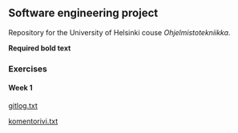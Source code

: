 ## Software engineering project

Repository for the University of Helsinki couse *Ohjelmistotekniikka*.

**Required bold text**

### Exercises
#### Week 1

[gitlog.txt](https://github.com/kluopaja/ot-harjoitustyo/blob/master/laskarit/viikko1/gitlog.txt)

[komentorivi.txt](https://github.com/kluopaja/ot-harjoitustyo/blob/master/laskarit/viikko1/komentorivi.txt)
